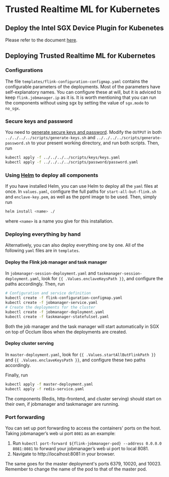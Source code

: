 # Trusted Realtime ML for Kubernetes

## Deploy the Intel SGX Device Plugin for Kubenetes

Please refer to the document [here][devicePluginK8sQuickStart].

## Deploying Trusted Realtime ML for Kubernetes

### Configurations

The file `templates/flink-configuration-configmap.yaml` contains the configurable parameters of the deployments. Most of the parameters have self-explanatory names.
You can configure these at will, but it is adviced to keep `flink.jobmanager.ip` as it is.
It is worth mentioning that you can run the components without using sgx by setting the value of `sgx.mode` to `no_sgx`.

### Secure keys and password

You need to [generate secure keys and password][keysNpassword]. Modify the `OUTPUT` in both `../../../../scripts/generate-keys.sh` and `../../../../scripts/generate-password.sh` to your present working directory, and run both scripts. Then, run

``` bash
kubectl apply -f ../../../../scripts/keys/keys.yaml
kubectl apply -f ../../../../scripts/password/password.yaml
```

### Using [Helm][helmsite] to deploy all components

If you have installed Helm, you can use Helm to deploy all the `yaml` files at once. In `values.yaml`, configure the full paths for `start-all-but-flink.sh` and `enclave-key.pem`, as well as the ppml image to be used.
Then, simply run

```bash
helm install <name> ./
```

where `<name>` is a name you give for this installation.

### Deploying everything by hand

Alternatively, you can also deploy everything one by one. All of the following `yaml` files are in `templates`.

#### Deploy the Flink job manager and task manager

In `jobmanager-session-deployment.yaml` and `taskmanager-session-deployment.yaml`, look for `{{ .Values.enclaveKeysPath }}`, and configure the paths accordingly.
Then, run

```bash
# Configuration and service definition
kubectl create -f flink-configuration-configmap.yaml
kubectl create -f jobmanager-service.yaml
# Create the deployments for the cluster
kubectl create -f jobmanager-deployment.yaml
kubectl create -f taskmanager-statefulset.yaml
```

Both the job manager and the task manager will start automatically in SGX on top of Occlum libos when the deployments are created.

#### Deploy cluster serving

In `master-deployment.yaml`, look for `{{ .Values.startAllButFlinkPath }}` and `{{ .Values.enclaveKeysPath }}`, and configure these two paths accordingly.

Finally, run

```bash
kubectl apply -f master-deployment.yaml
kubectl apply -f redis-service.yaml
```

The components (Redis, http-frontend, and cluster serving) should start on their own, if jobmanager and taskmanager are running.

### Port forwarding

You can set up port forwarding to access the containers' ports on the host.
Taking jobmanager’s web ui port `8081` as an example:

1. Run `kubectl port-forward ${flink-jobmanager-pod} --address 0.0.0.0 8081:8081` to forward your jobmanager’s web ui port to local 8081.
2. Navigate to http://localhost:8081 in your browser.

The same goes for the master deployment's ports 6379, 10020, and 10023. Remember to change the name of the pod to that of the master pod.

[intelSGX]: https://intel.github.io/intel-device-plugins-for-kubernetes/cmd/sgx_plugin/README.html
[pluginCode]: https://github.com/intel/intel-device-plugins-for-kubernetes
[keysNpassword]: https://github.com/intel-analytics/BigDL/tree/main/ppml/trusted-realtime-ml/scala/docker-occlum#prepare-the-keys
[helmsite]: https://helm.sh/
[devicePluginK8sQuickStart]: https://bigdl.readthedocs.io/en/latest/doc/PPML/QuickStart/deploy_intel_sgx_device_plugin_for_kubernets.html
